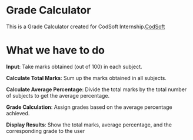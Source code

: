 # Grade Calculator
This is a Grade Calculator created for CodSoft Internship.[CodSoft](https://www.codsoft.in)

# What we have to do
**Input**: Take marks obtained (out of 100) in each subject.

**Calculate Total Marks**: Sum up the marks obtained in all subjects.

**Calculate Average Percentage**: Divide the total marks by the total number of subjects to get the
average percentage.

**Grade Calculation**: Assign grades based on the average percentage achieved.

**Display Results**: Show the total marks, average percentage, and the corresponding grade to the user

